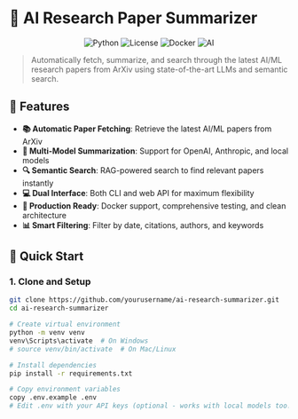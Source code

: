 # 🧠 AI Research Paper Summarizer

<p align="center">
  <img src="https://img.shields.io/badge/Python-3.8+-blue.svg" alt="Python">
  <img src="https://img.shields.io/badge/License-MIT-green.svg" alt="License">
  <img src="https://img.shields.io/badge/Docker-Ready-blue.svg" alt="Docker">
  <img src="https://img.shields.io/badge/AI-Powered-orange.svg" alt="AI">
</p>

> Automatically fetch, summarize, and search through the latest AI/ML research papers from ArXiv using state-of-the-art LLMs and semantic search.

## 🌟 Features

- **📚 Automatic Paper Fetching**: Retrieve the latest AI/ML papers from ArXiv
- **🤖 Multi-Model Summarization**: Support for OpenAI, Anthropic, and local models
- **🔍 Semantic Search**: RAG-powered search to find relevant papers instantly
- **💻 Dual Interface**: Both CLI and web API for maximum flexibility
- **🚀 Production Ready**: Docker support, comprehensive testing, and clean architecture
- **📊 Smart Filtering**: Filter by date, citations, authors, and keywords

## 🎯 Quick Start

### 1. Clone and Setup

```bash
git clone https://github.com/yourusername/ai-research-summarizer.git
cd ai-research-summarizer

# Create virtual environment
python -m venv venv
venv\Scripts\activate  # On Windows
# source venv/bin/activate  # On Mac/Linux

# Install dependencies
pip install -r requirements.txt

# Copy environment variables
copy .env.example .env
# Edit .env with your API keys (optional - works with local models too!)